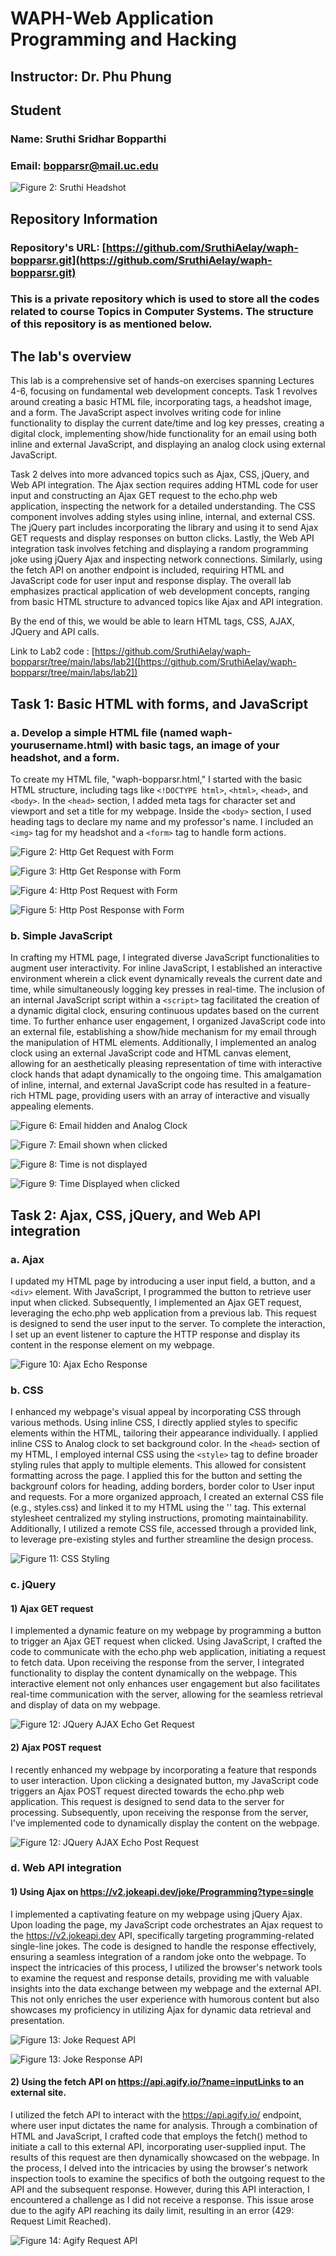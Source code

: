 # WAPH-Web Application Programming and Hacking

## Instructor: Dr. Phu Phung

## Student

### Name: Sruthi Sridhar Bopparthi
### Email: bopparsr@mail.uc.edu

![Figure 2: Sruthi Headshot ](Images/Sruthi_Pic.jpeg)

## Repository Information
### Repository's URL: [https://github.com/SruthiAelay/waph-bopparsr.git](https://github.com/SruthiAelay/waph-bopparsr.git)
### This is a private repository which is used to store all the codes related to course Topics in Computer Systems. The structure of this repository is as mentioned below.

## The lab's overview

This lab is a comprehensive set of hands-on exercises spanning Lectures 4-6, focusing on fundamental web development concepts. Task 1 revolves around creating a basic HTML file, incorporating tags, a headshot image, and a form. The JavaScript aspect involves writing code for inline functionality to display the current date/time and log key presses, creating a digital clock, implementing show/hide functionality for an email using both inline and external JavaScript, and displaying an analog clock using external JavaScript. 

Task 2 delves into more advanced topics such as Ajax, CSS, jQuery, and Web API integration. The Ajax section requires adding HTML code for user input and constructing an Ajax GET request to the echo.php web application, inspecting the network for a detailed understanding. The CSS component involves adding styles using inline, internal, and external CSS. The jQuery part includes incorporating the library and using it to send Ajax GET requests and display responses on button clicks. Lastly, the Web API integration task involves fetching and displaying a random programming joke using jQuery Ajax and inspecting network connections. Similarly, using the fetch API on another endpoint is included, requiring HTML and JavaScript code for user input and response display. The overall lab emphasizes practical application of web development concepts, ranging from basic HTML structure to advanced topics like Ajax and API integration.

By the end of this, we would be able to learn HTML tags, CSS, AJAX, JQuery and API calls.

Link to Lab2 code : [https://github.com/SruthiAelay/waph-bopparsr/tree/main/labs/lab2]([https://github.com/SruthiAelay/waph-bopparsr/tree/main/labs/lab2])

## Task 1: Basic HTML with forms, and JavaScript

### a. Develop a simple HTML file (named waph-yourusername.html) with basic tags, an image of your headshot, and a form.

To create my HTML file, "waph-bopparsr.html," I started with the basic HTML structure, including tags like `<!DOCTYPE html>`, `<html>`, `<head>`, and `<body>`. In the `<head>` section, I added meta tags for character set and viewport and set a title for my webpage. Inside the `<body>` section, I used heading tags to declare my name and my professor's name. I included an `<img>` tag for my headshot and a `<form>` tag to handle form actions. 

![Figure 2: Http Get Request with Form ](Images/HttpGetRequest.png)

![Figure 3: Http Get Response with Form ](Images/HttpGetResponse.png)

![Figure 4: Http Post Request with Form ](Images/HttpPostRequest.png)

![Figure 5: Http Post Response with Form ](Images/HttpPostResponse.png)

### b. Simple JavaScript

In crafting my HTML page, I integrated diverse JavaScript functionalities to augment user interactivity. For inline JavaScript, I established an interactive environment wherein a click event dynamically reveals the current date and time, while simultaneously logging key presses in real-time. The inclusion of an internal JavaScript script within a `<script>` tag facilitated the creation of a dynamic digital clock, ensuring continuous updates based on the current time. To further enhance user engagement, I organized JavaScript code into an external file, establishing a show/hide mechanism for my email through the manipulation of HTML elements. Additionally, I implemented an analog clock using an external JavaScript code and HTML canvas element, allowing for an aesthetically pleasing representation of time with interactive clock hands that adapt dynamically to the ongoing time. This amalgamation of inline, internal, and external JavaScript code has resulted in a feature-rich HTML page, providing users with an array of interactive and visually appealing elements.

![Figure 6: Email hidden and Analog Clock](Images/Clock.png)

![Figure 7: Email shown when clicked](Images/EmailShown.png)

![Figure 8: Time is not displayed](Images/Time.png)

![Figure 9: Time Displayed when clicked](Images/TimeDisplayed.png)

## Task 2: Ajax, CSS, jQuery, and Web API integration

### a. Ajax

I updated my HTML page by introducing a user input field, a button, and a `<div>` element. With JavaScript, I programmed the button to retrieve user input when clicked. Subsequently, I implemented an Ajax GET request, leveraging the echo.php web application from a previous lab. This request is designed to send the user input to the server. To complete the interaction, I set up an event listener to capture the HTTP response and display its content in the response element on my webpage. 

![Figure 10: Ajax Echo Response](Images/AjaxEcho.png)

### b. CSS 

I enhanced my webpage's visual appeal by incorporating CSS through various methods. Using inline CSS, I directly applied styles to specific elements within the HTML, tailoring their appearance individually. I applied inline CSS to Analog clock to set background color. In the `<head>` section of my HTML, I employed internal CSS using the `<style>` tag to define broader styling rules that apply to multiple elements. This allowed for consistent formatting across the page. I applied this for the button and setting the backgrounf colors for heading, adding borders, border color to User input and requests. For a more organized approach, I created an external CSS file (e.g., styles.css) and linked it to my HTML using the '<link>' tag. This external stylesheet centralized my styling instructions, promoting maintainability. Additionally, I utilized a remote CSS file, accessed through a provided link, to leverage pre-existing styles and further streamline the design process. 

![Figure 11: CSS Styling](Images/CSS.png)

### c. jQuery

#### 1)  Ajax GET request 

I implemented a dynamic feature on my webpage by programming a button to trigger an Ajax GET request when clicked. Using JavaScript, I crafted the code to communicate with the echo.php web application, initiating a request to fetch data. Upon receiving the response from the server, I integrated functionality to display the content dynamically on the webpage. This interactive element not only enhances user engagement but also facilitates real-time communication with the server, allowing for the seamless retrieval and display of data on my webpage.

![Figure 12: JQuery AJAX Echo Get Request](Images/AjaxGetRequest.png)

#### 2)  Ajax POST request 
I recently enhanced my webpage by incorporating a feature that responds to user interaction. Upon clicking a designated button, my JavaScript code triggers an Ajax POST request directed towards the echo.php web application. This request is designed to send data to the server for processing. Subsequently, upon receiving the response from the server, I've implemented code to dynamically display the content on the webpage. 

![Figure 12: JQuery AJAX Echo Post Request](Images/AjaxPostRequest.png)

### d. Web API integration

#### 1) Using Ajax on https://v2.jokeapi.dev/joke/Programming?type=single

I implemented a captivating feature on my webpage using jQuery Ajax. Upon loading the page, my JavaScript code orchestrates an Ajax request to the https://v2.jokeapi.dev API, specifically targeting programming-related single-line jokes. The code is designed to handle the response effectively, ensuring a seamless integration of a random joke onto the webpage. To inspect the intricacies of this process, I utilized the browser's network tools to examine the request and response details, providing me with valuable insights into the data exchange between my webpage and the external API. This not only enriches the user experience with humorous content but also showcases my proficiency in utilizing Ajax for dynamic data retrieval and presentation.

![Figure 13: Joke Request API](Images/JokeRequest.png)

![Figure 13: Joke Response API](Images/JokeResponse.png)

#### 2) Using the fetch API on https://api.agify.io/?name=inputLinks to an external site.

I utilized the fetch API to interact with the https://api.agify.io/ endpoint, where user input dictates the name for analysis. Through a combination of HTML and JavaScript, I crafted code that employs the fetch() method to initiate a call to this external API, incorporating user-supplied input. The results of this request are then dynamically showcased on the webpage. In the process, I delved into the intricacies by using the browser's network inspection tools to examine the specifics of both the outgoing request to the API and the subsequent response. However, during this API interaction, I encountered a challenge as I did not receive a response. This issue arose due to the agify API reaching its daily limit, resulting in an error (429: Request Limit Reached).

![Figure 14: Agify Request API](Images/AgeAPI.png)
